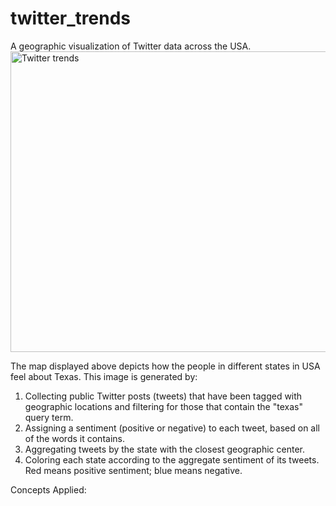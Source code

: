 # twitter_trends
A geographic visualization of Twitter data across the USA.
<img width="786" height="481" alt="Twitter trends" src="https://github.com/user-attachments/assets/9ad26ba3-c0ab-4188-8e50-aecdd75938ff" />

The map displayed above depicts how the people in different states in USA feel about Texas. This image is generated by:
1. Collecting public Twitter posts (tweets) that have been tagged with geographic locations and filtering for those that contain the "texas" query term.
2. Assigning a sentiment (positive or negative) to each tweet, based on all of the words it contains.
3. Aggregating tweets by the state with the closest geographic center.
4. Coloring each state according to the aggregate sentiment of its tweets. Red means positive sentiment; blue means negative.

Concepts Applied:

